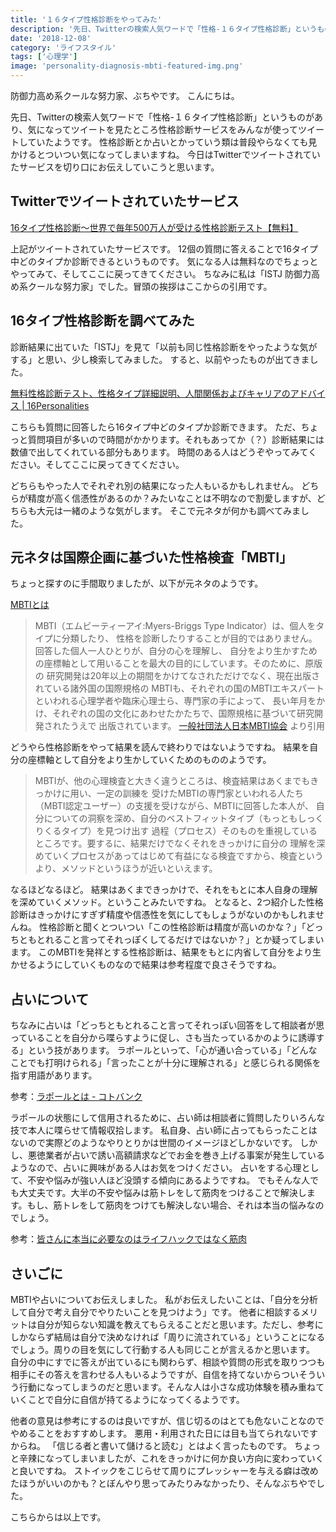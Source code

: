 ```yaml
---
title: '１６タイプ性格診断をやってみた'
description: '先日、Twitterの検索人気ワードで「性格-１６タイプ性格診断」というものがあり、気になってツイートを見たところ性格診断サービスをみんなが使ってツイートしていたようです。今日はTwitterでツイートされていたサービスを切り口にお伝えしていこうと思います。'
date: '2018-12-08'
category: 'ライフスタイル'
tags: ['心理学']
image: 'personality-diagnosis-mbti-featured-img.png'
---
```


防御力高め系クールな努力家、ぶちやです。
こんにちは。

先日、Twitterの検索人気ワードで「性格-１６タイプ性格診断」というものがあり、気になってツイートを見たところ性格診断サービスをみんなが使ってツイートしていたようです。
性格診断とか占いとかっていう類は普段やらなくても見かけるとついつい気になってしまいますね。
今日はTwitterでツイートされていたサービスを切り口にお伝えしていこうと思います。


## Twitterでツイートされていたサービス

[16タイプ性格診断〜世界で毎年500万人が受ける性格診断テスト【無料】](https://www.motivation-up.com/whats/16type.html)

上記がツイートされていたサービスです。
12個の質問に答えることで16タイプ中どのタイプか診断できるというものです。
気になる人は無料なのでちょっとやってみて、そしてここに戻ってきてください。
ちなみに私は「ISTJ 防御力高め系クールな努力家」でした。冒頭の挨拶はここからの引用です。


## 16タイプ性格診断を調べてみた

診断結果に出ていた「ISTJ」を見て「以前も同じ性格診断をやったような気がする」と思い、少し検索してみました。
すると、以前やったものが出てきました。

[無料性格診断テスト、性格タイプ詳細説明、人間関係およびキャリアのアドバイス | 16Personalities](https://www.16personalities.com/ja)

こちらも質問に回答したら16タイプ中どのタイプか診断できます。
ただ、ちょっと質問項目が多いので時間がかかります。それもあってか（？）診断結果には数値で出してくれている部分もあります。
時間のある人はどうぞやってみてください。そしてここに戻ってきてください。

どちらもやった人でそれぞれ別の結果になった人もいるかもしれません。
どちらが精度が高く信憑性があるのか？みたいなことは不明なので割愛しますが、どちらも大元は一緒のような気がします。
そこで元ネタが何かも調べてみました。


## 元ネタは国際企画に基づいた性格検査「MBTI」

ちょっと探すのに手間取りましたが、以下が元ネタのようです。

[MBTIとは](http://www.mbti.or.jp/what/)

> MBTI（エムビーティーアイ:Myers-Briggs Type Indicator）は、個人をタイプに分類したり、 性格を診断したりすることが目的ではありません。回答した個人一人ひとりが、自分の心を理解し、 自分をより生かすための座標軸として用いることを最大の目的にしています。そのために、原版の 研究開発は20年以上の期間をかけてなされただけでなく、現在出版されている諸外国の国際規格の MBTIも、それぞれの国のMBTIエキスパートといわれる心理学者や臨床心理士ら、専門家の手によって、 長い年月をかけ、それぞれの国の文化にあわせたかたちで、国際規格に基づいて研究開発されたうえで 出版されています。
> [一般社団法人日本MBTI協会](http://www.mbti.or.jp/) より引用

どうやら性格診断をやって結果を読んで終わりではないようですね。
結果を自分の座標軸として自分をより生かしていくためのもののようです。

> MBTIが、他の心理検査と大きく違うところは、検査結果はあくまでもきっかけに用い、一定の訓練を 受けたMBTIの専門家といわれる人たち（MBTI認定ユーザー）の支援を受けながら、MBTIに回答した本人が、 自分についての洞察を深め、自分のベストフィットタイプ（もっともしっくりくるタイプ）を見つけ出す 過程（プロセス）そのものを重視しているところです。要するに、結果だけでなくそれをきっかけに自分の 理解を深めていくプロセスがあってはじめて有益になる検査ですから、検査というより、メソッドというほうが近いといえます。

なるほどなるほど。
結果はあくまできっかけで、それをもとに本人自身の理解を深めていくメソッド。ということみたいですね。
となると、2つ紹介した性格診断はきっかけにすぎず精度や信憑性を気にしてもしょうがないのかもしれませんね。
性格診断と聞くとついつい「この性格診断は精度が高いのかな？」「どっちともとれること言ってそれっぽくしてるだけではないか？」とか疑ってしまいます。
このMBTIを発祥とする性格診断は、結果をもとに内省して自分をより生かせるようにしていくものなので結果は参考程度で良さそうですね。

## 占いについて

ちなみに占いは「どっちともとれること言ってそれっぽい回答をして相談者が思っていることを自分から喋らすように促し、さも当たっているかのように誘導する」という技があります。
ラポールといって、「心が通い合っている」「どんなことでも打明けられる」「言ったことが十分に理解される」と感じられる関係を指す用語があります。

参考：[ラポールとは - コトバンク](https://kotobank.jp/word/%E3%83%A9%E3%83%9D%E3%83%BC%E3%83%AB-147716)

ラポールの状態にして信用されるために、占い師は相談者に質問したりいろんな技で本人に喋らせて情報収拾します。
私自身、占い師に占ってもらったことはないので実際どのようなやりとりかは世間のイメージほどしかないです。
しかし、悪徳業者が占いで誘い高額請求などでお金を巻き上げる事案が発生しているようなので、占いに興味がある人はお気をつけください。
占いをする心理として、不安や悩みが強い人ほど没頭する傾向にあるようですね。
でもそんな人でも大丈夫です。大半の不安や悩みは筋トレをして筋肉をつけることで解決します。もし、筋トレをして筋肉をつけても解決しない場合、それは本当の悩みなのでしょう。

参考：[皆さんに本当に必要なのはライフハックではなく筋肉](https://anond.hatelabo.jp/20110304092556)

## さいごに

MBTIや占いについてお伝えしました。
私がお伝えしたいことは、「自分を分析して自分で考え自分でやりたいことを見つけよう」です。
他者に相談するメリットは自分が知らない知識を教えてもらえることだと思います。ただし、参考にしかならず結局は自分で決めなければ「周りに流されている」ということになるでしょう。周りの目を気にして行動する人も同じことが言えるかと思います。
自分の中にすでに答えが出ているにも関わらず、相談や質問の形式を取りつつも相手にその答えを言わせる人もいるようですが、自信を持てないからついそういう行動になってしまうのだと思います。そんな人は小さな成功体験を積み重ねていくことで自分に自信が持てるようになってくるようです。

他者の意見は参考にするのは良いですが、信じ切るのはとても危ないことなのでやめることをおすすめします。
悪用・利用された日には目も当てられないですからね。
「信じる者と書いて儲けると読む」とはよく言ったものです。
ちょっと辛辣になってしまいましたが、これをきっかけに何か良い方向に変わっていくと良いですね。
ストイックをこじらせて周りにプレッシャーを与える癖は改めたほうがいいのかも？とぼんやり思ってみたりみなかったり、そんなぶちやでした。

こちらからは以上です。
